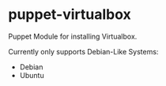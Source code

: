 puppet-virtualbox
=================

Puppet Module for installing Virtualbox.

Currently only supports Debian-Like Systems:
* Debian
* Ubuntu
